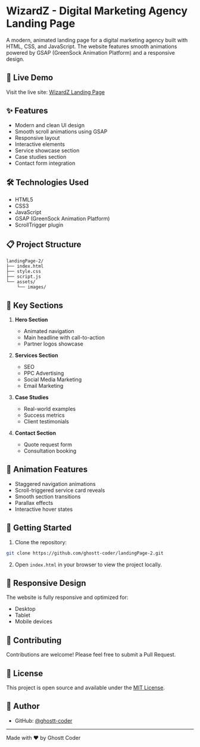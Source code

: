 # WizardZ - Digital Marketing Agency Landing Page

A modern, animated landing page for a digital marketing agency built with HTML, CSS, and JavaScript. The website features smooth animations powered by GSAP (GreenSock Animation Platform) and a responsive design.

## 🚀 Live Demo

Visit the live site: [WizardZ Landing Page](https://ghostt-coder.github.io/landingPage-2/)

## ✨ Features

- Modern and clean UI design
- Smooth scroll animations using GSAP
- Responsive layout
- Interactive elements
- Service showcase section
- Case studies section
- Contact form integration

## 🛠️ Technologies Used

- HTML5
- CSS3
- JavaScript
- GSAP (GreenSock Animation Platform)
- ScrollTrigger plugin

## 📋 Project Structure

```
landingPage-2/
├── index.html
├── style.css
├── script.js
└── assets/
    └── images/
```

## 🎯 Key Sections

1. **Hero Section**
   - Animated navigation
   - Main headline with call-to-action
   - Partner logos showcase

2. **Services Section**
   - SEO
   - PPC Advertising
   - Social Media Marketing
   - Email Marketing

3. **Case Studies**
   - Real-world examples
   - Success metrics
   - Client testimonials

4. **Contact Section**
   - Quote request form
   - Consultation booking

## 🎨 Animation Features

- Staggered navigation animations
- Scroll-triggered service card reveals
- Smooth section transitions
- Parallax effects
- Interactive hover states

## 🚀 Getting Started

1. Clone the repository:
```bash
git clone https://github.com/ghostt-coder/landingPage-2.git
```

2. Open `index.html` in your browser to view the project locally.

## 📱 Responsive Design

The website is fully responsive and optimized for:
- Desktop
- Tablet
- Mobile devices

## 🤝 Contributing

Contributions are welcome! Please feel free to submit a Pull Request.

## 📄 License

This project is open source and available under the [MIT License](LICENSE).

## 👥 Author

- GitHub: [@ghostt-coder](https://github.com/ghostt-coder)

---

Made with ❤️ by Ghostt Coder 
